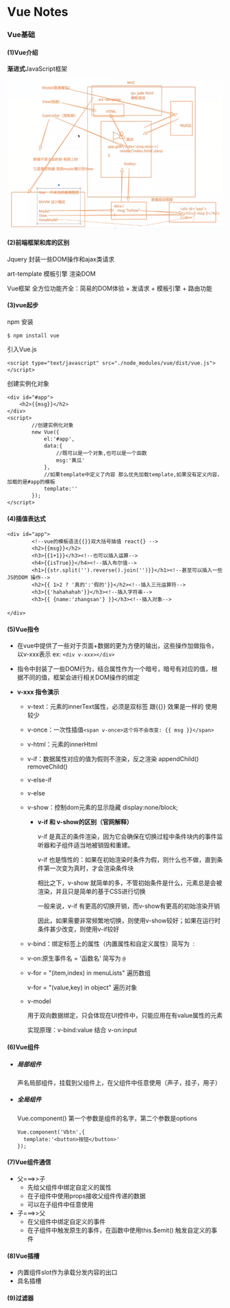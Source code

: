 # Vue Notes

### Vue基础

#### (1)Vue介绍

**渐进式**JavaScript框架

![](Vue设计模式.png)

#### (2)前端框架和库的区别

Jquery 封装一些DOM操作和ajax类请求

art-template 模板引擎 渲染DOM

Vue框架 全方位功能齐全：简易的DOM体验 + 发请求 + 模板引擎 + 路由功能

#### (3)vue起步

npm 安装

```
$ npm install vue
```

引入Vue.js

```
<script type="text/javascript" src="./node_modules/vue/dist/vue.js"></script>
```

创建实例化对象

```
<div id="#app">
	<h2>{{msg}}</h2>
</div>
<script>
        //创建实例化对象
        new Vue({
            el:'#app',
            data:{
                //既可以是一个对象,也可以是一个函数
                msg:'黄瓜'
            },
            //如果template中定义了内容 那么优先加载template,如果没有定义内容，加载的是#app的模板
            template:''
        });
</script>
```

#### (4)插值表达式

```
<div id="app">
        <!--vue的模板语法{{}}双大括号插值 react{} -->
        <h2>{{msg}}</h2>
        <h3>{{1+1}}</h3><!--也可以插入运算-->
        <h4>{{isTrue}}</h4><!--插入布尔值-->
        <h1>{{str.split('').reverse().join('')}}</h1><!--甚至可以插入一些JS的DOM 操作-->
        <h2>{{ 1>2 ? '真的':'假的'}}</h2><!--插入三元运算符-->
        <h3>{{'hahahahah'}}</h3><!--插入字符串-->
        <h3>{{ {name:'zhangsan'} }}</h3><!--插入对象-->

</div>
```

#### (5)Vue指令

- 在vue中提供了一些对于页面+数据的更为方便的输出，这些操作加做指令，以v-xxx表示  ex: `<div v-xxx></div>`

- 指令中封装了一些DOM行为，结合属性作为一个暗号，暗号有对应的值，根据不同的值，框架会进行相关DOM操作的绑定

- **v-xxx 指令演示**

  - v-text：元素的innerText属性，必须是双标签 跟{{}} 效果是一样的 使用较少

  - v-once：一次性插值`<span v-once>这个将不会改变: {{ msg }}</span>` 

  - v-html：元素的innerHtml

  - v-if：数据属性对应的值为假则不渲染，反之渲染 appendChild() removeChild()

  - v-else-if

  - v-else

  - v-show：控制dom元素的显示隐藏 display:none/block;

    - **v-if 和 v-show的区别（官网解释）**

      v-if 是真正的条件渲染，因为它会确保在切换过程中条件块内的事件监听器和子组件适当地被销毁和重建。

      v-if 也是惰性的：如果在初始渲染时条件为假，则什么也不做，直到条件第一次变为真时，才会渲染条件块

      相比之下，v-show 就简单的多，不管初始条件是什么，元素总是会被渲染，并且只是简单的基于CSS进行切换

      一般来说，v-if 有更高的切换开销，而v-show有更高的初始渲染开销

      因此，如果需要非常频繁地切换，则使用v-show较好；如果在运行时条件甚少改变，则使用v-if较好

  - v-bind：绑定标签上的属性（内置属性和自定义属性）简写为 `：`

  - v-on:原生事件名 = '函数名'  简写为 `@`

  - v-for = "(item,index) in menuLists" 遍历数组

    v-for = "(value,key) in object" 遍历对象

  - v-model

    用于双向数据绑定，只会体现在UI控件中，只能应用在有value属性的元素 

    实现原理：v-bind:value 结合 v-on:input 

#### (6)Vue组件

- ##### 局部组件

  声名局部组件，挂载到父组件上，在父组件中任意使用（声子，挂子，用子）

- ##### 全局组件

  Vue.component() 第一个参数是组件的名字，第二个参数是options

  ```
  Vue.component('Vbtn',{
  	template:'<button>按钮</button>'
  });
  ```

#### (7)Vue组件通信

- 父===>>子
  - 先给父组件中绑定自定义的属性
  - 在子组件中使用props接收父组件传递的数据
  - 可以在子组件中任意使用
- 子===>>父
  - 在父组件中绑定自定义的事件
  - 在子组件中触发原生的事件，在函数中使用this.$emit() 触发自定义的事件

#### (8)Vue插槽

- 内置组件slot作为承载分发内容的出口
- 具名插槽

#### (9)过滤器



